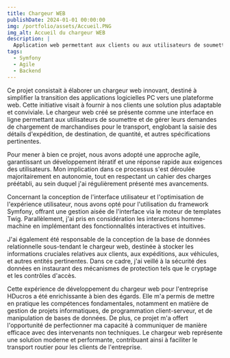 ```yaml
---
title: Chargeur WEB
publishDate: 2024-01-01 00:00:00
img: /portfolio/assets/Accueil.PNG
img_alt: Accueil du chargeur WEB
description: |
  Application web permettant aux clients ou aux utilisateurs de soumettre et de gérer des demandes de chargement de marchandises pour le transport.
tags:
  - Symfony
  - Agile
  - Backend
---
```


Ce projet consistait à élaborer un chargeur web innovant, destiné à simplifier la transition des applications logicielles PC vers une plateforme web. Cette initiative visait à fournir à nos clients une solution plus adaptable et conviviale. Le chargeur web créé se présente comme une interface en ligne permettant aux utilisateurs de soumettre et de gérer leurs demandes de chargement de marchandises pour le transport, englobant la saisie des détails d'expédition, de destination, de quantité, et autres spécifications pertinentes.

Pour mener à bien ce projet, nous avons adopté une approche agile, garantissant un développement itératif et une réponse rapide aux exigences des utilisateurs. Mon implication dans ce processus s'est déroulée majoritairement en autonomie, tout en respectant un cahier des charges préétabli, au sein duquel j'ai régulièrement présenté mes avancements.

Concernant la conception de l'interface utilisateur et l'optimisation de l'expérience utilisateur, nous avons opté pour l'utilisation du framework Symfony, offrant une gestion aisée de l'interface via le moteur de templates Twig. Parallèlement, j'ai pris en considération les interactions homme-machine en implémentant des fonctionnalités interactives et intuitives.

J'ai également été responsable de la conception de la base de données relationnelle sous-tendant le chargeur web, destinée à stocker les informations cruciales relatives aux clients, aux expéditions, aux véhicules, et autres entités pertinentes. Dans ce cadre, j'ai veillé à la sécurité des données en instaurant des mécanismes de protection tels que le cryptage et les contrôles d'accès.

Cette expérience de développement du chargeur web pour l'entreprise HDucros a été enrichissante à bien des égards. Elle m'a permis de mettre en pratique les compétences fondamentales, notamment en matière de gestion de projets informatiques, de programmation client-serveur, et de manipulation de bases de données. De plus, ce projet m'a offert l'opportunité de perfectionner ma capacité à communiquer de manière efficace avec des intervenants non techniques. Le chargeur web représente une solution moderne et performante, contribuant ainsi à faciliter le transport routier pour les clients de l'entreprise.
